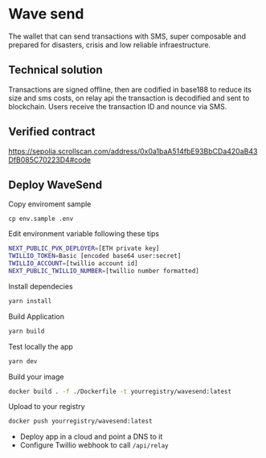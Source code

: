 # Wave send
The wallet that can send transactions with SMS, super composable and prepared for disasters, crisis and low reliable infraestructure.

## Technical solution
Transactions are signed offline, then are codified in base188 to reduce its size and sms costs, on relay api the transaction is decodified and sent to blockchain.
Users receive the transaction ID and nounce via SMS.

## Verified contract
https://sepolia.scrollscan.com/address/0x0a1baA514fbE93BbCDa420aB43DfB085C70223D4#code

## Deploy WaveSend
Copy enviroment sample 
```
cp env.sample .env
```
Edit environment variable following these tips
```bash
NEXT_PUBLIC_PVK_DEPLOYER=[ETH private key]
TWILLIO_TOKEN=Basic [encoded base64 user:secret]
TWILLIO_ACCOUNT=[twillio account id]
NEXT_PUBLIC_TWILLIO_NUMBER=[twillio number formatted]
```
Install dependecies
```bash
yarn install
```
Build Application
```bash
yarn build
```
Test locally the app
```bash
yarn dev
```
Build your image
```bash
docker build . -f ./Dockerfile -t yourregistry/wavesend:latest
```
Upload to your registry
```bash
docker push yourregistry/wavesend:latest
```
* Deploy app in a cloud and point a DNS to it 
* Configure Twillio webhook to call `/api/relay`
